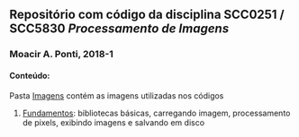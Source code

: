 ## Repositório com código da disciplina SCC0251 / SCC5830 *Processamento de Imagens*
### Moacir A. Ponti, 2018-1

#### Conteúdo:
Pasta [Imagens](./imagens) contém as imagens utilizadas nos códigos

1. [Fundamentos](./01-fundamentals.ipynb): bibliotecas básicas, carregando imagem, processamento de pixels, exibindo imagens e salvando em disco


	
